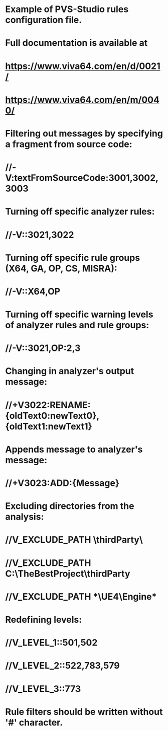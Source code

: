 ﻿# Example of PVS-Studio rules configuration file.
# Full documentation is available at
# https://www.viva64.com/en/d/0021/
# https://www.viva64.com/en/m/0040/
#
# Filtering out messages by specifying a fragment from source code:
# //-V:textFromSourceCode:3001,3002,3003
#
# Turning off specific analyzer rules:
# //-V::3021,3022
#
# Turning off specific rule groups (X64, GA, OP, CS, MISRA):
# //-V::X64,OP
#
# Turning off specific warning levels of analyzer rules and rule groups:
# //-V::3021,OP:2,3
#
# Changing in analyzer's output message:
# //+V3022:RENAME:{oldText0:newText0},{oldText1:newText1}
#
# Appends message to analyzer's message:
# //+V3023:ADD:{Message}
#
# Excluding directories from the analysis:
# //V_EXCLUDE_PATH \thirdParty\
# //V_EXCLUDE_PATH C:\TheBestProject\thirdParty
# //V_EXCLUDE_PATH *\UE4\Engine\*
#
# Redefining levels:
# //V_LEVEL_1::501,502
# //V_LEVEL_2::522,783,579
# //V_LEVEL_3::773
#
# Rule filters should be written without '#' character.